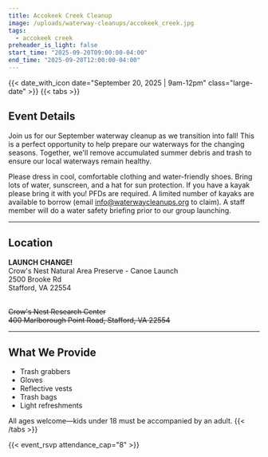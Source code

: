 ```yaml
---
title: Accokeek Creek Cleanup
image: /uploads/waterway-cleanups/accokeek_creek.jpg
tags:
  - accokeek creek
preheader_is_light: false
start_time: "2025-09-20T09:00:00-04:00"
end_time: "2025-09-20T12:00:00-04:00"
---
```


{{< date_with_icon date="September 20, 2025 | 9am-12pm" class="large-date" >}}
{{< tabs >}}
## Event Details

Join us for our September waterway cleanup as we transition into fall! This is a perfect opportunity to help prepare our waterways for the changing seasons. Together, we'll remove accumulated summer debris and trash to ensure our local waterways remain healthy.

Please dress in cool, comfortable clothing and water-friendly shoes. Bring lots of water, sunscreen, and a hat for sun protection. If you have a kayak please bring it with you! PFDs are required. A limited number of kayaks are available to borrow (email info@waterwaycleanups.org to claim). A staff member will do a water safety briefing prior to our group launching.

---
## Location

<b>LAUNCH CHANGE!</b><br/>
Crow's Nest Natural Area Preserve - Canoe Launch<br/>
2500 Brooke Rd<br/>
Stafford, VA 22554<br/><br/>

<s>Crow's Nest Research Center<br/>
400 Marlborough Point Road, Stafford, VA 22554</s>

---
## What We Provide

- Trash grabbers
- Gloves
- Reflective vests
- Trash bags
- Light refreshments

All ages welcome—kids under 18 must be accompanied by an adult.
{{< /tabs >}}

{{< event_rsvp attendance_cap="8" >}}
